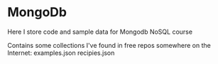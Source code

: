 # MongoDb
Here I store code and sample data for Mongodb NoSQL course

Contains some collections I've found in free repos somewhere on the Internet:
examples.json
recipies.json

